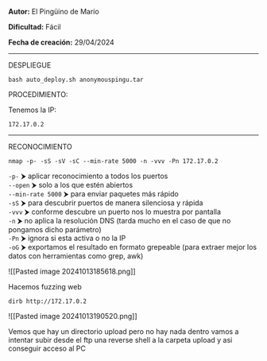
**Autor:** El Pingüino de Mario

**Dificultad:** Fácil

**Fecha de creación:** 29/04/2024

-------------------------------

DESPLIEGUE

```
bash auto_deploy.sh anonymouspingu.tar
```


PROCEDIMIENTO:

Tenemos la IP: 
```
172.17.0.2
```

---------------------------

RECONOCIMIENTO

```
nmap -p- -sS -sV -sC --min-rate 5000 -n -vvv -Pn 172.17.0.2
```

`-p-` ⮞ aplicar reconocimiento a todos los puertos  
`--open` ⮞ solo a los que estén abiertos  
`--min-rate 5000` ⮞ para enviar paquetes más rápido  
`-sS` ⮞ para descubrir puertos de manera silenciosa y rápida  
`-vvv` ⮞ conforme descubre un puerto nos lo muestra por pantalla  
`-n` ⮞ no aplica la resolución DNS (tarda mucho en el caso de que no pongamos dicho parámetro)  
`-Pn` ⮞ ignora si esta activa o no la IP  
`-oG` ⮞ exportamos el resultado en formato grepeable (para extraer mejor los datos con herramientas como grep, awk)

![[Pasted image 20241013185618.png]]

Hacemos fuzzing web 

```
dirb http://172.17.0.2
```


![[Pasted image 20241013190520.png]]

Vemos que hay un directorio upload pero no hay nada dentro vamos a intentar subir desde el ftp una reverse shell a la carpeta upload y asi conseguir acceso al PC

